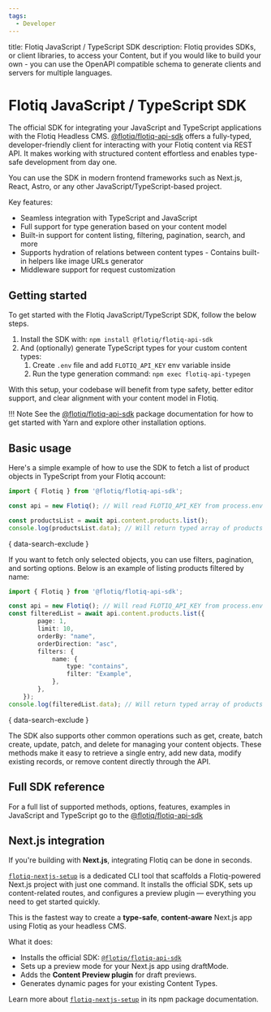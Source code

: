 ```yaml
---
tags:
  - Developer
---
```


title: Flotiq JavaScript / TypeScript SDK
description: Flotiq provides SDKs, or client libraries, to access your Content, but if you would like to build your own - you can use the OpenAPI compatible schema to generate clients and servers for multiple languages.

# Flotiq JavaScript / TypeScript SDK

The official SDK for integrating your JavaScript and TypeScript applications with the Flotiq Headless CMS.
[@flotiq/flotiq-api-sdk](https://www.npmjs.com/package/@flotiq/flotiq-api-sdk) offers a fully-typed,
developer-friendly client for interacting with your Flotiq content via REST API.
It makes working with structured content effortless and enables type-safe development from day one.

You can use the SDK in modern frontend frameworks such as Next.js, React, Astro, or any other JavaScript/TypeScript-based project.

Key features:

- Seamless integration with TypeScript and JavaScript
- Full support for type generation based on your content model
- Built-in support for content listing, filtering, pagination, search, and more
- Supports hydration of relations between content types
-️ Contains built-in helpers like image URLs generator
- Middleware support for request customization


## Getting started


To get started with the Flotiq JavaScript/TypeScript SDK, follow the below steps.

1. Install the SDK with: `npm install @flotiq/flotiq-api-sdk`
2. And (optionally) generate TypeScript types for your custom content types:
    1. Create `.env` file and add `FLOTIQ_API_KEY` env variable inside
    2. Run the type generation command: `npm exec flotiq-api-typegen`

With this setup, your codebase will benefit from type safety, better editor support,
and clear alignment with your content model in Flotiq.

!!! Note
    See the [@flotiq/flotiq-api-sdk](https://www.npmjs.com/package/@flotiq/flotiq-api-sdk) package documentation for
    how to get started with Yarn and explore other installation options.


## Basic usage

Here's a simple example of how to use the SDK to fetch a list of product objects in TypeScript from your Flotiq account:

```typescript
import { Flotiq } from '@flotiq/flotiq-api-sdk';

const api = new Flotiq(); // Will read FLOTIQ_API_KEY from process.env

const productsList = await api.content.products.list();
console.log(productsList.data); // Will return typed array of products
```
{ data-search-exclude }

If you want to fetch only selected objects, you can use filters, pagination, and sorting options.
Below is an example of listing products filtered by name:

```typescript
import { Flotiq } from '@flotiq/flotiq-api-sdk';

const api = new Flotiq(); // Will read FLOTIQ_API_KEY from process.env
const filteredList = await api.content.products.list({
        page: 1,
        limit: 10,
        orderBy: "name",
        orderDirection: "asc",
        filters: {
            name: {
                type: "contains",
                filter: "Example",
            },
        },
    });
console.log(filteredList.data); // Will return typed array of products
```
{ data-search-exclude }

The SDK also supports other common operations such as get, create, batch create, update, patch,
and delete for managing your content objects.
These methods make it easy to retrieve a single entry, add new data, modify existing records,
or remove content directly through the API.


## Full SDK reference

For a full list of supported methods, options, features, examples in JavaScript and TypeScript go to the 
[@flotiq/flotiq-api-sdk](https://www.npmjs.com/package/@flotiq/flotiq-api-sdk) 



## Next.js integration

If you're building with **Next.js**, integrating Flotiq can be done in seconds.

[`flotiq-nextjs-setup`](https://www.npmjs.com/package/flotiq-nextjs-setup) is a dedicated CLI tool
that scaffolds a Flotiq-powered Next.js project with just one command. 
It installs the official SDK, sets up content-related routes, and configures a preview plugin
— everything you need to get started quickly.

This is the fastest way to create a **type-safe**, **content-aware** Next.js app using Flotiq as your headless CMS.

What it does:

- Installs the official SDK: [`@flotiq/flotiq-api-sdk`](https://www.npmjs.com/package/@flotiq/flotiq-api-sdk)
- Sets up a preview mode for your Next.js app using draftMode.
- Adds the **Content Preview plugin** for draft previews.
- Generates dynamic pages for your existing Content Types.

Learn more about [`flotiq-nextjs-setup`](https://www.npmjs.com/package/flotiq-nextjs-setup) in its npm package documentation.